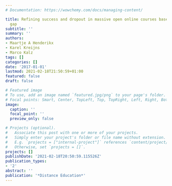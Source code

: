 ```yaml
---
# Documentation: https://wowchemy.com/docs/managing-content/

title: Refining success and dropout in massive open online courses based on the intention--behavior
  gap
subtitle: ''
summary: ''
authors:
- Maartje A Henderikx
- Karel Kreijns
- Marco Kalz
tags: []
categories: []
date: '2017-01-01'
lastmod: 2021-02-18T21:50:59+01:00
featured: false
draft: false

# Featured image
# To use, add an image named `featured.jpg/png` to your page's folder.
# Focal points: Smart, Center, TopLeft, Top, TopRight, Left, Right, BottomLeft, Bottom, BottomRight.
image:
  caption: ''
  focal_point: ''
  preview_only: false

# Projects (optional).
#   Associate this post with one or more of your projects.
#   Simply enter your project's folder or file name without extension.
#   E.g. `projects = ["internal-project"]` references `content/project/deep-learning/index.md`.
#   Otherwise, set `projects = []`.
projects: []
publishDate: '2021-02-18T20:50:59.115526Z'
publication_types:
- '2'
abstract: ''
publication: '*Distance Education*'
---
```

